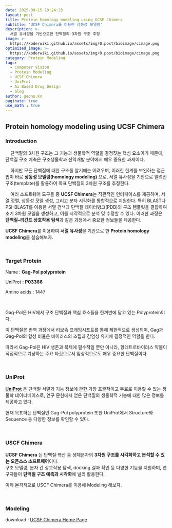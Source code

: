 ```yaml
---
date: 2025-09-15 19:24:23
layout: post
title: Protein homology modeling using UCSF Chimera
subtitle: 'UCSF Chimera를 이용한 상동성 모델링'
description: >-
  서열 유사성을 기반으로한 단백질의 3차원 구조 추정
image: >-
  https://koderwiki.github.io/assets/img/0.post/bioimage/cimage.png
optimized_image: >-
  https://koderwiki.github.io/assets/img/0.post/bioimage/cimage.png
category: Protein Modeling
tags:
  - Computer Vision
  - Protein Modeling
  - UCSF Chimera
  - UniProt
  - Ai Based Drug Design
  - blog
author: geonu.Ko
paginate: true
use_math : true
---
```


## Protein homology modeling using UCSF Chimera

### Introduction

    단백질의 3차원 구조는 그 기능과 생물학적 역할을 결정짓는 핵심 요소이기 때문에, 단백질 구조 예측은 구조생물학과 신약개발 분야에서 매우 중요한 과제이다.

    하지만 모든 단백질에 대한 구조를 알기에는 어려우며, 이러한 한계를 보완하는 접근법이 바로 **상동성 모델링(homology modeling)** 으로, 서열 유사성을 기반으로 알려진 구조(template)를 활용하여 목표 단백질의 3차원 구조를 추정한다.

    여러 소프트웨어 도구들 중 **UCSF Chimera**는 직관적인 인터페이스를 제공하며, 서열 정렬, 상동성 모델 생성, 그리고 분자 시각화를 통합적으로 지원한다. 특히 BLAST나 PSI-BLAST를 이용한 서열 검색과 단백질 데이터뱅크(PDB)의 구조 템플릿을 결합하여 초기 3차원 모델을 생성하고, 이를 시각적으로 분석 및 수정할 수 있다. 이러한 과정은 **단백질–리간드 상호작용 탐색**과 같은 과정에서 중요한 정보들을 제공한다.

**UCSF Chimera**를 이용하여 **서열 유사성**을 기반으로 한 **Protein homology modeling**을 실습해보자.<br>

<br>

### Target Protein

Name : **Gag-Pol polyprotein** <br>

UniProt : **P03366** <br>

Amino acids : 1447 <br>

<br>

Gag-Pol은 HIV에서 구조 단백질과 핵심 효소들을 한꺼번에 담고 있는 Polyprotein이다. <br>

이 단백질은 번역 과정에서 리보솜 프레임시프트를 통해 제한적으로 생성되며, Gag과 Gag-Pol의 합성 비율은 바이러스의 조립과 감염성 유지에 결정적인 역할을 한다. <br>

따라서 Gag-Pol은 HIV 생존과 복제에 필수적일 뿐만 아니라, 항레트로바이러스 약물이 직접적으로 겨냥하는 주요 타깃으로서 임상적으로도 매우 중요한 단백질이다. <br>

<br>

### UniProt

[**UniProt**](https://www.uniprot.org/uniprotkb/P03366/entry#structure) 은 단백질 서열과 기능 정보에 관한 가장 포괄적이고 무료로 이용할 수 있는 생물학 데이터베이스로, 연구 문헌에서 얻은 단백질의 생물학적 기능에 대한 많은 정보를 제공하고 있다. <br>

현재 목표하는 단백질인 Gag-Pol polyprotein 또한 UniProt에서 Structure와 Sequence 등 다양한 정보를 확인할 수 있다. <br>

<br>

### USCF Chimera

**UCSF Chimera** 는 단백질·핵산 등 생체분자의 **3차원 구조를 시각화하고 분석할 수 있는 오픈소스 소프트웨어**이다. <br>구조 모델링, 분자 간 상호작용 탐색, docking 결과 확인 등 다양한 기능을 지원하며, 연구자들이 **단백질 구조 예측과 시각화**에 널리 활용한다. <br>

이제 본격적으로 USCF Chimera를 이용해 Modeling 해보자. <br>

<br>

### Modeling

download : [UCSF Chimera Home Page](https://www.cgl.ucsf.edu/chimera/)